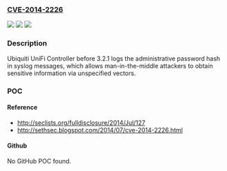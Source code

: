 ### [CVE-2014-2226](https://cve.mitre.org/cgi-bin/cvename.cgi?name=CVE-2014-2226)
![](https://img.shields.io/static/v1?label=Product&message=n%2Fa&color=blue)
![](https://img.shields.io/static/v1?label=Version&message=n%2Fa&color=blue)
![](https://img.shields.io/static/v1?label=Vulnerability&message=n%2Fa&color=brighgreen)

### Description

Ubiquiti UniFi Controller before 3.2.1 logs the administrative password hash in syslog messages, which allows man-in-the-middle attackers to obtain sensitive information via unspecified vectors.

### POC

#### Reference
- http://seclists.org/fulldisclosure/2014/Jul/127
- http://sethsec.blogspot.com/2014/07/cve-2014-2226.html

#### Github
No GitHub POC found.

